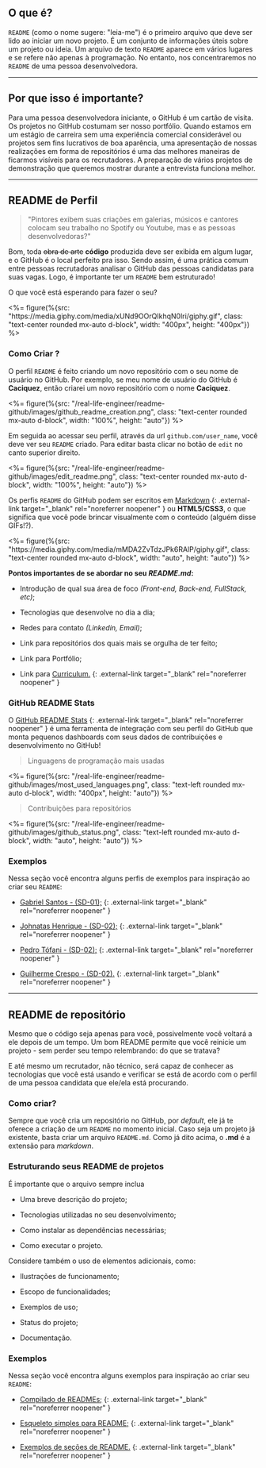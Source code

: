 ## O que é?

`README` (como o nome sugere: "leia-me") é o primeiro arquivo que deve ser lido ao iniciar um novo projeto. É um conjunto de informações úteis sobre um projeto ou ideia. Um arquivo de texto `README` aparece em vários lugares e se refere não apenas à programação. No entanto, nos concentraremos no `README` de uma pessoa desenvolvedora.

---

## Por que isso é importante?

Para uma pessoa desenvolvedora iniciante, o GitHub é um cartão de visita. Os projetos no GitHub costumam ser nosso portfólio. Quando estamos em um estágio de carreira sem uma experiência comercial considerável ou projetos sem fins lucrativos de boa aparência, uma apresentação de nossas realizações em forma de repositórios é uma das melhores maneiras de ficarmos visíveis para os recrutadores. A preparação de vários projetos de demonstração que queremos mostrar durante a entrevista funciona melhor.

---

## README de Perfil

> "Pintores exibem suas criações em galerias, músicos e cantores colocam seu trabalho no Spotify ou Youtube, mas e as pessoas desenvolvedoras?"

Bom, toda ~~obra de arte~~ **código** produzida deve ser exibida em algum lugar, e o GitHub é o local perfeito pra isso. Sendo assim, é uma prática comum entre pessoas recrutadoras analisar o GitHub das pessoas candidatas para suas vagas. Logo, é importante ter um `README` bem estruturado!

O que você está esperando para fazer o seu?

<%= figure(%{src: "https:\/\/media.giphy.com/media/xUNd9OOrQIkhqN0lri/giphy.gif", class: "text-center rounded mx-auto d-block", width: "400px", height: "400px"}) %>

### Como Criar ?

O perfil `README` é feito criando um novo repositório com o seu nome de usuário no GitHub. Por exemplo, se meu nome de usuário do GitHub é **Caciquez**, então criarei um novo repositório com o nome **Caciquez**.

<%= figure(%{src: "/real-life-engineer/readme-github/images/github_readme_creation.png", class: "text-center rounded mx-auto d-block", width: "100%", height: "auto"}) %>

Em seguida ao acessar seu perfil, através da url `github.com/user_name`, você deve ver seu `README` criado. Para editar basta clicar no botão de `edit` no canto superior direito.

<%= figure(%{src: "/real-life-engineer/readme-github/images/edit_readme.png", class: "text-center rounded mx-auto d-block", width: "100%", height: "auto"}) %>

Os perfis `README` do GitHub podem ser escritos em [Markdown](https://guides.github.com/pdfs/markdown-cheatsheet-online.pdf) {: .external-link target="_blank" rel="noreferrer noopener" } ou **HTML5/CSS3**, o que significa que você pode brincar visualmente com o conteúdo (alguém disse GIFs!?).

<%= figure(%{src: "https:\/\/media.giphy.com/media/mMDA2ZvTdzJPk6RAlP/giphy.gif", class: "text-center rounded mx-auto d-block", width: "auto", height: "auto"}) %>

**Pontos importantes de se abordar no seu _README.md_:**

 - Introdução de qual sua área de foco _(Front-end, Back-end, FullStack, etc)_;

 - Tecnologias que desenvolve no dia a dia;

 - Redes para contato _(Linkedin, Email)_;

 - Link para repositórios dos quais mais se orgulha de ter feito;

 - Link para Portfólio;

 - Link para [Curriculum.](https://gitconnected.com/) {: .external-link target="_blank" rel="noreferrer noopener" }

### GitHub README Stats

O [GitHub README Stats](https://github.com/anuraghazra/github-readme-stats) {: .external-link target="_blank" rel="noreferrer noopener" } é uma ferramenta de integração com seu perfil do GitHub que monta pequenos dashboards com seus dados de contribuições e desenvolvimento no GitHub!

> Linguagens de programação mais usadas

<%= figure(%{src: "/real-life-engineer/readme-github/images/most_used_languages.png", class: "text-left rounded mx-auto d-block", width: "400px", height: "auto"}) %>

> Contribuições para repositórios

<%= figure(%{src: "/real-life-engineer/readme-github/images/github_status.png", class: "text-left rounded mx-auto d-block", width: "auto", height: "auto"}) %>

### Exemplos

Nessa seção você encontra alguns perfis de exemplos para inspiração ao criar seu `README`:

- [Gabriel Santos - (SD-01);](https://github.com/GabrielCoruja) {: .external-link target="_blank" rel="noreferrer noopener" }

- [Johnatas Henrique - (SD-02);](https://github.com/johnatas-henrique) {: .external-link target="_blank" rel="noreferrer noopener" }

- [Pedro Tófani - (SD-02);](https://github.com/PHTF92) {: .external-link target="_blank" rel="noreferrer noopener" }

- [Guilherme Crespo - (SD-02).](https://github.com/guicgs) {: .external-link target="_blank" rel="noreferrer noopener" }

---

## README de repositório

Mesmo que o código seja apenas para você, possivelmente você voltará a ele depois de um tempo. Um bom README permite que você reinicie um projeto - sem perder seu tempo relembrando: do que se tratava?

E até mesmo um recrutador, não técnico, será capaz de conhecer as tecnologias que você está usando e verificar se está de acordo com o perfil de uma pessoa candidata que ele/ela está procurando.

### Como criar?

Sempre que você cria um repositório no GitHub, por *default*, ele já te oferece a criação de um `README` no momento inicial. Caso seja um projeto já existente, basta criar um arquivo `README.md`. Como já dito acima, o **.md** é a extensão para *markdown*.

### Estruturando seus README de projetos

É importante que o arquivo sempre inclua

- Uma breve descrição do projeto;

- Tecnologias utilizadas no seu desenvolvimento;

- Como instalar as dependências necessárias;

- Como executar o projeto.

Considere também o uso de elementos adicionais, como:

- Ilustrações de funcionamento;

- Escopo de funcionalidades;

- Exemplos de uso;

- Status do projeto;

- Documentação.

### Exemplos

Nessa seção você encontra alguns exemplos para inspiração ao criar seu `README`:

- [Compilado de READMEs;](https://github.com/matiassingers/awesome-readme) {: .external-link target="_blank" rel="noreferrer noopener" }

- [Esqueleto simples para README;](https://gist.github.com/Caciquez/cb455849b60fbbd1b94348e9f1411e62) {: .external-link target="_blank" rel="noreferrer noopener" }

- [Exemplos de seções de README.](https://gist.github.com/fvcproductions/1bfc2d4aecb01a834b46) {: .external-link target="_blank" rel="noreferrer noopener" }

